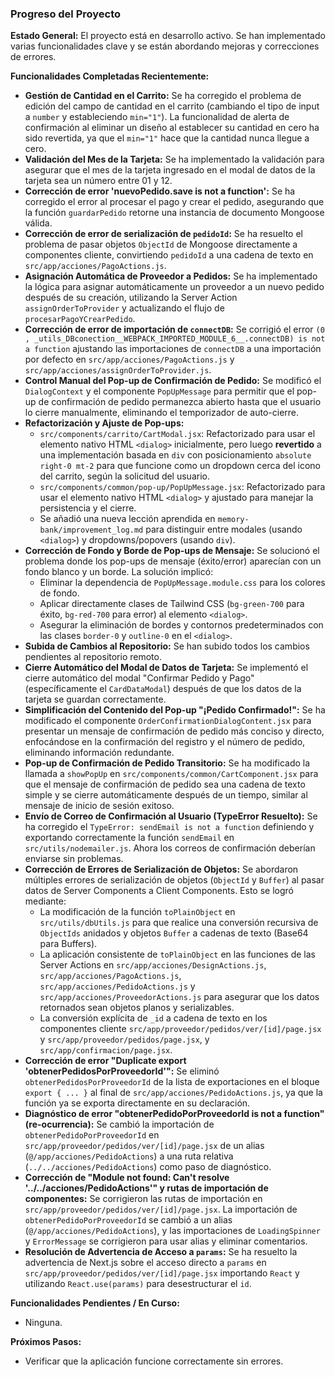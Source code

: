 ### Progreso del Proyecto

**Estado General:**
El proyecto está en desarrollo activo. Se han implementado varias funcionalidades clave y se están abordando mejoras y correcciones de errores.

**Funcionalidades Completadas Recientemente:**
*   **Gestión de Cantidad en el Carrito:** Se ha corregido el problema de edición del campo de cantidad en el carrito (cambiando el tipo de input a `number` y estableciendo `min="1"`). La funcionalidad de alerta de confirmación al eliminar un diseño al establecer su cantidad en cero ha sido revertida, ya que el `min="1"` hace que la cantidad nunca llegue a cero.
*   **Validación del Mes de la Tarjeta:** Se ha implementado la validación para asegurar que el mes de la tarjeta ingresado en el modal de datos de la tarjeta sea un número entre 01 y 12.
*   **Corrección de error 'nuevoPedido.save is not a function':** Se ha corregido el error al procesar el pago y crear el pedido, asegurando que la función `guardarPedido` retorne una instancia de documento Mongoose válida.
*   **Corrección de error de serialización de `pedidoId`:** Se ha resuelto el problema de pasar objetos `ObjectId` de Mongoose directamente a componentes cliente, convirtiendo `pedidoId` a una cadena de texto en `src/app/acciones/PagoActions.js`.
*   **Asignación Automática de Proveedor a Pedidos:** Se ha implementado la lógica para asignar automáticamente un proveedor a un nuevo pedido después de su creación, utilizando la Server Action `assignOrderToProvider` y actualizando el flujo de `procesarPagoYCrearPedido`.
*   **Corrección de error de importación de `connectDB`:** Se corrigió el error `(0 , _utils_DBconection__WEBPACK_IMPORTED_MODULE_6__.connectDB) is not a function` ajustando las importaciones de `connectDB` a una importación por defecto en `src/app/acciones/PagoActions.js` y `src/app/acciones/assignOrderToProvider.js`.
*   **Control Manual del Pop-up de Confirmación de Pedido:** Se modificó el `DialogContext` y el componente `PopUpMessage` para permitir que el pop-up de confirmación de pedido permanezca abierto hasta que el usuario lo cierre manualmente, eliminando el temporizador de auto-cierre.
*   **Refactorización y Ajuste de Pop-ups:**
    *   `src/components/carrito/CartModal.jsx`: Refactorizado para usar el elemento nativo HTML `<dialog>` inicialmente, pero luego **revertido** a una implementación basada en `div` con posicionamiento `absolute right-0 mt-2` para que funcione como un dropdown cerca del icono del carrito, según la solicitud del usuario.
    *   `src/components/common/pop-up/PopUpMessage.jsx`: Refactorizado para usar el elemento nativo HTML `<dialog>` y ajustado para manejar la persistencia y el cierre.
    *   Se añadió una nueva lección aprendida en `memory-bank/improvement_log.md` para distinguir entre modales (usando `<dialog>`) y dropdowns/popovers (usando `div`).
*   **Corrección de Fondo y Borde de Pop-ups de Mensaje:** Se solucionó el problema donde los pop-ups de mensaje (éxito/error) aparecían con un fondo blanco y un borde. La solución implicó:
    *   Eliminar la dependencia de `PopUpMessage.module.css` para los colores de fondo.
    *   Aplicar directamente clases de Tailwind CSS (`bg-green-700` para éxito, `bg-red-700` para error) al elemento `<dialog>`.
    *   Asegurar la eliminación de bordes y contornos predeterminados con las clases `border-0` y `outline-0` en el `<dialog>`.
*   **Subida de Cambios al Repositorio:** Se han subido todos los cambios pendientes al repositorio remoto.
*   **Cierre Automático del Modal de Datos de Tarjeta:** Se implementó el cierre automático del modal "Confirmar Pedido y Pago" (específicamente el `CardDataModal`) después de que los datos de la tarjeta se guardan correctamente.
*   **Simplificación del Contenido del Pop-up "¡Pedido Confirmado!":** Se ha modificado el componente `OrderConfirmationDialogContent.jsx` para presentar un mensaje de confirmación de pedido más conciso y directo, enfocándose en la confirmación del registro y el número de pedido, eliminando información redundante.
*   **Pop-up de Confirmación de Pedido Transitorio:** Se ha modificado la llamada a `showPopUp` en `src/components/common/CartComponent.jsx` para que el mensaje de confirmación de pedido sea una cadena de texto simple y se cierre automáticamente después de un tiempo, similar al mensaje de inicio de sesión exitoso.
*   **Envío de Correo de Confirmación al Usuario (TypeError Resuelto):** Se ha corregido el `TypeError: sendEmail is not a function` definiendo y exportando correctamente la función `sendEmail` en `src/utils/nodemailer.js`. Ahora los correos de confirmación deberían enviarse sin problemas.
*   **Corrección de Errores de Serialización de Objetos:** Se abordaron múltiples errores de serialización de objetos (`ObjectId` y `Buffer`) al pasar datos de Server Components a Client Components. Esto se logró mediante:
    *   La modificación de la función `toPlainObject` en `src/utils/dbUtils.js` para que realice una conversión recursiva de `ObjectIds` anidados y objetos `Buffer` a cadenas de texto (Base64 para Buffers).
    *   La aplicación consistente de `toPlainObject` en las funciones de las Server Actions en `src/app/acciones/DesignActions.js`, `src/app/acciones/PagoActions.js`, `src/app/acciones/PedidoActions.js` y `src/app/acciones/ProveedorActions.js` para asegurar que los datos retornados sean objetos planos y serializables.
    *   La conversión explícita de `_id` a cadena de texto en los componentes cliente `src/app/proveedor/pedidos/ver/[id]/page.jsx` y `src/app/proveedor/pedidos/page.jsx`, y `src/app/confirmacion/page.jsx`.
*   **Corrección de error "Duplicate export 'obtenerPedidosPorProveedorId'":** Se eliminó `obtenerPedidosPorProveedorId` de la lista de exportaciones en el bloque `export { ... }` al final de `src/app/acciones/PedidoActions.js`, ya que la función ya se exporta directamente en su declaración.
*   **Diagnóstico de error "obtenerPedidoPorProveedorId is not a function" (re-ocurrencia):** Se cambió la importación de `obtenerPedidoPorProveedorId` en `src/app/proveedor/pedidos/ver/[id]/page.jsx` de un alias (`@/app/acciones/PedidoActions`) a una ruta relativa (`../../acciones/PedidoActions`) como paso de diagnóstico.
*   **Corrección de "Module not found: Can't resolve '../../acciones/PedidoActions'" y rutas de importación de componentes:** Se corrigieron las rutas de importación en `src/app/proveedor/pedidos/ver/[id]/page.jsx`. La importación de `obtenerPedidoPorProveedorId` se cambió a un alias (`@/app/acciones/PedidoActions`), y las importaciones de `LoadingSpinner` y `ErrorMessage` se corrigieron para usar alias y eliminar comentarios.
*   **Resolución de Advertencia de Acceso a `params`:** Se ha resuelto la advertencia de Next.js sobre el acceso directo a `params` en `src/app/proveedor/pedidos/ver/[id]/page.jsx` importando `React` y utilizando `React.use(params)` para desestructurar el `id`.

**Funcionalidades Pendientes / En Curso:**
*   Ninguna.

**Próximos Pasos:**
*   Verificar que la aplicación funcione correctamente sin errores.
